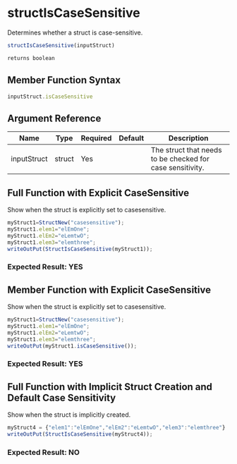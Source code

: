 # structIsCaseSensitive

Determines whether a struct is case-sensitive.

```javascript
structIsCaseSensitive(inputStruct)
```

```javascript
returns boolean
```

## Member Function Syntax

```javascript
inputStruct.isCaseSensitive
```

## Argument Reference

| Name | Type | Required | Default | Description |
| --- | --- | --- | --- | --- |
| inputStruct | struct | Yes |  | The struct that needs to be checked for case sensitivity. |

## Full Function with Explicit CaseSensitive

Show when the struct is explicitly set to casesensitive.

```javascript
myStruct1=StructNew("casesensitive");
myStruct1.elem1="elEmOne";
myStruct1.elEm2="eLemtwO";
myStruct1.elem3="elemthree";
writeOutPut(StructIsCaseSensitive(myStruct1));
```

### Expected Result: YES

## Member Function with Explicit CaseSensitive

Show when the struct is explicitly set to casesensitive.

```javascript
myStruct1=StructNew("casesensitive");
myStruct1.elem1="elEmOne";
myStruct1.elEm2="eLemtwO";
myStruct1.elem3="elemthree";
writeOutPut(myStruct1.isCaseSensitive());
```

### Expected Result: YES

## Full Function with Implicit Struct Creation and Default Case Sensitivity

Show when the struct is implicitly created.

```javascript
myStruct4 = {"elem1":"elEmOne","elEm2":"eLemtwO","elem3":"elemthree"}
writeOutPut(StructIsCaseSensitive(myStruct4));
```

### Expected Result: NO
